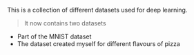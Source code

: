 This is a collection of different datasets used for deep learning.
> It now contains two datasets
* Part of the MNIST dataset
* The dataset created myself for different flavours of pizza
